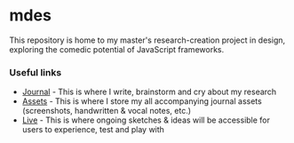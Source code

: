 # mdes
This repository is home to my master's research-creation project in design, exploring the comedic potential of JavaScript frameworks.

### Useful links

- [Journal](/documentation/journal.md) - This is where I write, brainstorm and cry about my research 
- [Assets](/documentation/assets) - This is where I store my all accompanying journal assets (screenshots, handwritten & vocal notes, etc.)
- [Live](www.juniorvigneault.com) - This is where ongoing sketches & ideas will be accessible for users to experience, test and play with